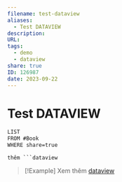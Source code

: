 ```yaml
---
filename: test-dataview
aliases:
  - Test DATAVIEW
description: 
URL: 
tags:
  - demo
  - dataview
share: true
ID: 126987
date: 2023-09-22
---
```

# Test DATAVIEW

```md
LIST
FROM #Book 
WHERE share=true
```

`thêm ```dataview`


> [!Example] Xem thêm
> [dataview](./dataview.md)

